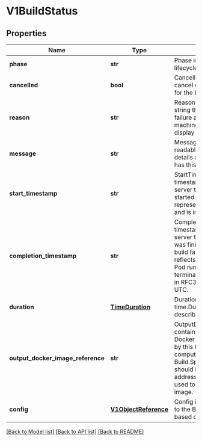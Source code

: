 # V1BuildStatus

## Properties
Name | Type | Description | Notes
------------ | ------------- | ------------- | -------------
**phase** | **str** | Phase is the point in the build lifecycle. | 
**cancelled** | **bool** | Cancelled describes if a cancel event was triggered for the build. | [optional] 
**reason** | **str** | Reason is a brief CamelCase string that describes any failure and is meant for machine parsing and tidy display in the CLI. | [optional] 
**message** | **str** | Message is a human-readable message indicating details about why the build has this status. | [optional] 
**start_timestamp** | **str** | StartTimestamp is a timestamp representing the server time when this Build started running in a Pod. It is represented in RFC3339 form and is in UTC. | [optional] 
**completion_timestamp** | **str** | CompletionTimestamp is a timestamp representing the server time when this Build was finished, whether that build failed or succeeded.  It reflects the time at which the Pod running the Build terminated. It is represented in RFC3339 form and is in UTC. | [optional] 
**duration** | [**TimeDuration**](TimeDuration.md) | Duration contains time.Duration object describing build time. | [optional] 
**output_docker_image_reference** | **str** | OutputDockerImageReference contains a reference to the Docker image that will be built by this build. Its value is computed from Build.Spec.Output.To, and should include the registry address, so that it can be used to push and pull the image. | [optional] 
**config** | [**V1ObjectReference**](V1ObjectReference.md) | Config is an ObjectReference to the BuildConfig this Build is based on. | [optional] 

[[Back to Model list]](../README.md#documentation-for-models) [[Back to API list]](../README.md#documentation-for-api-endpoints) [[Back to README]](../README.md)


